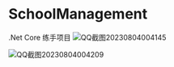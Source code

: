 # SchoolManagement
.Net Core 练手项目
![QQ截图20230804004145](https://github.com/ewoifuoi/SchoolManagement/assets/47176322/ba40fe91-365a-4690-ac0e-4b2f7d4e9549)

![QQ截图20230804004209](https://github.com/ewoifuoi/SchoolManagement/assets/47176322/8bc4675b-9a2e-4b34-b3e4-960693ec36d7)
